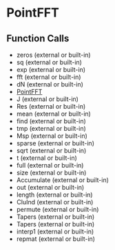 # PointFFT

## Function Calls
- zeros (external or built-in)
- sq (external or built-in)
- exp (external or built-in)
- fft (external or built-in)
- dN (external or built-in)
- [PointFFT](PointFFT.md)
- J (external or built-in)
- Res (external or built-in)
- mean (external or built-in)
- find (external or built-in)
- tmp (external or built-in)
- Msp (external or built-in)
- sparse (external or built-in)
- sqrt (external or built-in)
- t (external or built-in)
- full (external or built-in)
- size (external or built-in)
- Accumulate (external or built-in)
- out (external or built-in)
- length (external or built-in)
- CluInd (external or built-in)
- permute (external or built-in)
- Tapers  (external or built-in)
- Tapers (external or built-in)
- interp1 (external or built-in)
- repmat (external or built-in)
